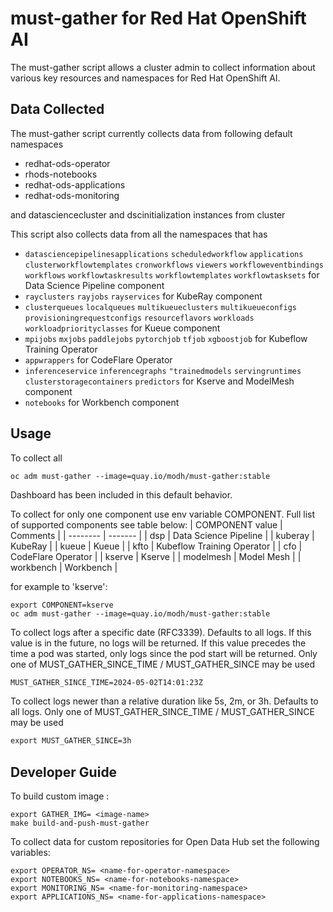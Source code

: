 # must-gather for Red Hat OpenShift AI

The must-gather script allows a cluster admin to collect information about various key resources and namespaces
for Red Hat OpenShift AI.

## Data Collected

The must-gather script currently collects data from following default namespaces

- redhat-ods-operator
- rhods-notebooks
- redhat-ods-applications
- redhat-ods-monitoring

and datasciencecluster and dscinitialization instances from cluster

This script also collects data from all the namespaces that has

- `datasciencepipelinesapplications` `scheduledworkflow` `applications` `clusterworkflowtemplates` `cronworkflows` `viewers` `workfloweventbindings` `workflows` `workflowtaskresults` `workflowtemplates` `workflowtasksets` for Data Science Pipeline component
- `rayclusters` `rayjobs` `rayservices` for KubeRay component
- `clusterqueues` `localqueues` `multikueueclusters` `multikueueconfigs` `provisioningrequestconfigs` `resourceflavors` `workloads` `workloadpriorityclasses` for Kueue component
- `mpijobs` `mxjobs` `paddlejobs` `pytorchjob` `tfjob` `xgboostjob`  for Kubeflow Training Operator
- `appwrappers` for CodeFlare Operator
- `inferenceservice` `inferencegraphs` `"trainedmodels` `servingruntimes` `clusterstoragecontainers` `predictors` for Kserve and ModelMesh component
- `notebooks` for Workbench component

## Usage

To collect all

```
oc adm must-gather --image=quay.io/modh/must-gather:stable
```

Dashboard has been included in this default behavior.

To collect for only one component use env variable COMPONENT.
Full list of supported components see table below:
| COMPONENT value    | Comments |
| -------- | ------- |
| dsp  | Data Science Pipeline    |
| kuberay |  KubeRay     |
| kueue    | Kueue    |
| kfto | Kubeflow Training Operator |
| cfo | CodeFlare Operator |
| kserve    | Kserve    |
| modelmesh  | Model Mesh   |
| workbench | Workbench    |

for example to 'kserve':

```
export COMPONENT=kserve
oc adm must-gather --image=quay.io/modh/must-gather:stable
```

To collect logs after a specific date (RFC3339).
Defaults to all logs.
If this value is in the future, no logs will be returned.
If this value precedes the time a pod was started, only logs since the pod start will be returned.
Only one of MUST_GATHER_SINCE_TIME / MUST_GATHER_SINCE may be used

```cmd
MUST_GATHER_SINCE_TIME=2024-05-02T14:01:23Z
```

To collect logs newer than a relative duration like 5s, 2m, or 3h.
Defaults to all logs.
Only one of MUST_GATHER_SINCE_TIME / MUST_GATHER_SINCE may be used

```cmd
export MUST_GATHER_SINCE=3h
```

## Developer Guide

To build custom image :

```
export GATHER_IMG= <image-name>
make build-and-push-must-gather

```

To collect data for custom repositories for Open Data Hub set the following variables:

```
export OPERATOR_NS= <name-for-operator-namespace>
export NOTEBOOKS_NS= <name-for-notebooks-namespace>
export MONITORING_NS= <name-for-monitoring-namespace>
export APPLICATIONS_NS= <name-for-applications-namespace>

```
